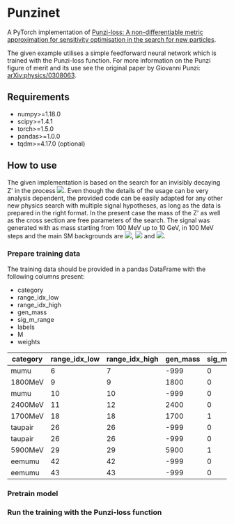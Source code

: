 # Punzinet

A PyTorch implementation of [Punzi-loss: A non-differentiable metric approximation for sensitivity optimisation in the search for new
particles][1].

The given example utilises a simple feedforward neural network which is trained with the Punzi-loss function.
For more information on the Punzi figure of merit and its use see the original paper by Giovanni Punzi: [arXiv:physics/0308063][2].

## Requirements
*    numpy>=1.18.0
*    scipy>=1.4.1
*    torch>=1.5.0
*    pandas>=1.0.0
*    tqdm>=4.17.0 (optional)

## How to use

The given implementation is based on the search for an invisibly decaying Z' in the process <img src="https://render.githubusercontent.com/render/math?math=e^%2be^-\to\mu^%2b\mu^-Z\text{'}">.
Even though the details of the usage can be very analysis dependent, the provided code can be easily adapted for any other new physics search with multiple signal hypotheses, as long as the data is prepared in the right format.
In the present case the mass of the Z' as well as the cross section are free parameters of the search. The signal was generated with as mass starting from 100 MeV up to 10 GeV, in 100 MeV steps and the main SM backgrounds are <img src="https://render.githubusercontent.com/render/math?math=e^%2be^-\to\mu^%2b\mu^-(\gamma)">, <img src="https://render.githubusercontent.com/render/math?math=e^%2be^-\to\tau^%2b\tau^-"> and <img src="https://render.githubusercontent.com/render/math?math=e^%2be^-\to e^%2be^-\mu^%2b\mu^-">.

### Prepare training data

The training data should be provided in a pandas DataFrame with the following columns present:
* category
* range_idx_low
* range_idx_high
* gen_mass
* sig_m_range
* labels
* M
* weights


| category   |   range_idx_low |   range_idx_high |   gen_mass |   sig_m_range |   labels |       M |   weights |
|------------|-----------------|------------------|------------|---------------|----------|---------|-----------|
| mumu       |               6 |                7 |       -999 |             0 |        0 | 1.3465  | 0.111111  |
| 1800MeV    |               9 |                9 |       1800 |             0 |        1 | 1.89452 | 0.550186  |
| mumu       |              10 |               10 |       -999 |             0 |        0 | 2.10327 | 0.111111  |
| 2400MeV    |              11 |               12 |       2400 |             0 |        1 | 2.41797 | 0.550186  |
| 1700MeV    |              18 |               18 |       1700 |             1 |        1 | 3.64961 | 0.550186  |
| taupair    |              26 |               26 |       -999 |             0 |        0 | 5.25229 | 0.0166667 |
| taupair    |              26 |               26 |       -999 |             0 |        0 | 5.29312 | 0.0166667 |
| 5900MeV    |              29 |               29 |       5900 |             1 |        1 | 5.9116  | 0.550186  |
| eemumu     |              42 |               42 |       -999 |             0 |        0 | 8.49311 | 0.05      |
| eemumu     |              43 |               43 |       -999 |             0 |        0 | 8.70446 | 0.05      |


### Pretrain model

### Run the training with the Punzi-loss function


[1]: link_to_paper
[2]: https://arxiv.org/abs/physics/0308063 "Sensitivity of searches for new signals and its optimization"
